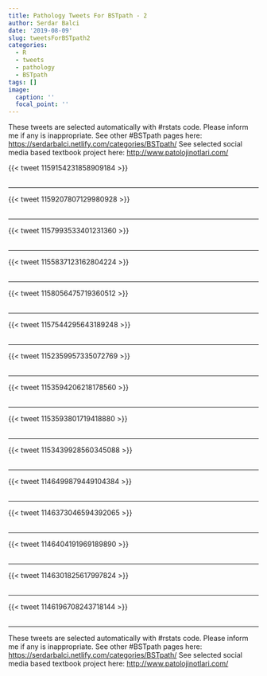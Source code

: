 ```yaml
---
title: Pathology Tweets For BSTpath - 2
author: Serdar Balci
date: '2019-08-09'
slug: tweetsForBSTpath2
categories:
  - R
  - tweets
  - pathology
  - BSTpath
tags: []
image:
  caption: ''
  focal_point: ''
---
```



These tweets are selected automatically with #rstats code. Please inform me if any is inappropriate.
See other #BSTpath pages here: https://serdarbalci.netlify.com/categories/BSTpath/ 
See selected social media based textbook project here: http://www.patolojinotlari.com/

{{< tweet 1159154231858909184 >}}
<br>
<br>
<hr>
{{< tweet 1159207807129980928 >}}
<br>
<br>
<hr>
{{< tweet 1157993533401231360 >}}
<br>
<br>
<hr>
{{< tweet 1155837123162804224 >}}
<br>
<br>
<hr>
{{< tweet 1158056475719360512 >}}
<br>
<br>
<hr>
{{< tweet 1157544295643189248 >}}
<br>
<br>
<hr>
{{< tweet 1152359957335072769 >}}
<br>
<br>
<hr>
{{< tweet 1153594206218178560 >}}
<br>
<br>
<hr>
{{< tweet 1153593801719418880 >}}
<br>
<br>
<hr>
{{< tweet 1153439928560345088 >}}
<br>
<br>
<hr>
{{< tweet 1146499879449104384 >}}
<br>
<br>
<hr>
{{< tweet 1146373046594392065 >}}
<br>
<br>
<hr>
{{< tweet 1146404191969189890 >}}
<br>
<br>
<hr>
{{< tweet 1146301825617997824 >}}
<br>
<br>
<hr>
{{< tweet 1146196708243718144 >}}
<br>
<br>
<hr>


These tweets are selected automatically with #rstats code. Please inform me if any is inappropriate.
See other #BSTpath pages here: https://serdarbalci.netlify.com/categories/BSTpath/ 
See selected social media based textbook project here: http://www.patolojinotlari.com/
